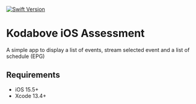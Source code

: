 [![Swift Version][swift-image]][swift-url]
# Kodabove iOS Assessment
A simple app to display a list of events, stream selected event and a list of schedule (EPG)

## Requirements
- iOS 15.5+
- Xcode 13.4+

[swift-image]:https://img.shields.io/badge/swift-5.6-orange.svg
[swift-url]:https://swift.org/